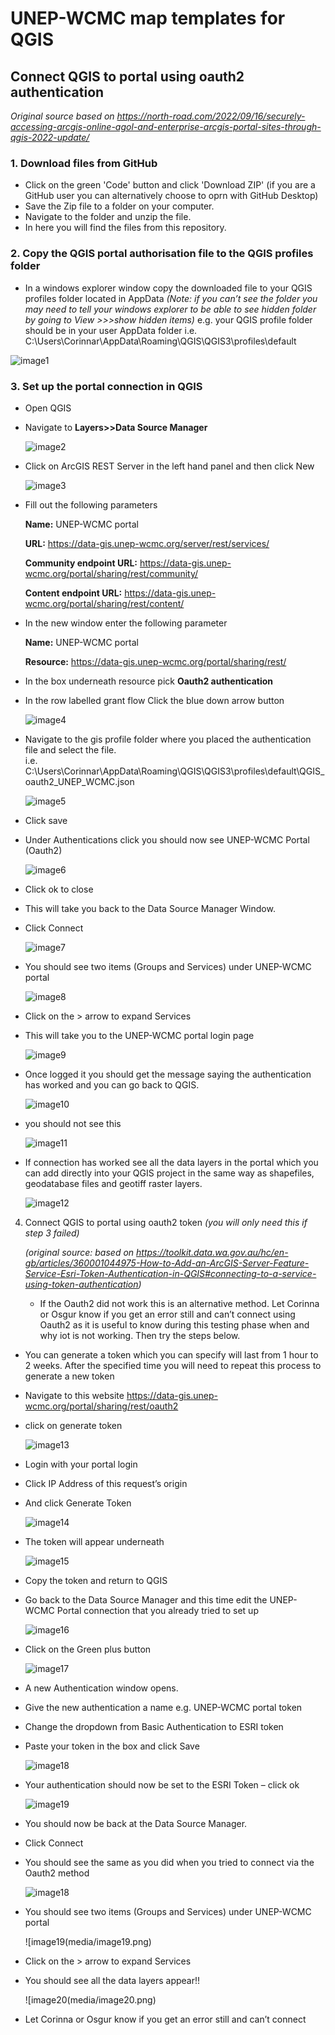 # UNEP-WCMC map templates for QGIS

## Connect QGIS to portal using oauth2 authentication

*Original source based on https://north-road.com/2022/09/16/securely-accessing-arcgis-online-agol-and-enterprise-arcgis-portal-sites-through-qgis-2022-update/*

### 1. Download files from GitHub

 - Click on the green 'Code' button and click 'Download ZIP' (if you are a GitHub user you can alternatively choose to oprn with GitHub Desktop)
- Save the Zip file to a folder on your computer. 
- Navigate to the folder and unzip the file.
- In here you will find the files from this repository.

### 2. Copy the QGIS portal authorisation file to the QGIS profiles folder
- In a windows explorer window copy the downloaded file to your QGIS profiles folder located in AppData
*(Note: if you can’t see the folder you may need to tell your windows explorer to be able to see hidden folder by going to View >>>show hidden items)*
e.g. your QGIS profile folder should be in your user AppData folder i.e.  C:\Users\Corinnar\AppData\Roaming\QGIS\QGIS3\profiles\default

![image1](media/image1.png)

### 3. Set up the portal connection in QGIS

- Open QGIS
- Navigate to **Layers>>Data Source Manager**

   ![image2](media/image2.png)

 - Click on ArcGIS REST Server in the left hand panel and then click New

   ![image3](media/image3.png)  
  
- Fill out the following parameters
  
  **Name:** UNEP-WCMC portal
  
  **URL:** https://data-gis.unep-wcmc.org/server/rest/services/

  **Community endpoint URL:** https://data-gis.unep-wcmc.org/portal/sharing/rest/community/

  **Content endpoint URL:** https://data-gis.unep-wcmc.org/portal/sharing/rest/content/

- In the new window enter the following parameter
  
  **Name:** UNEP-WCMC portal

  **Resource:** https://data-gis.unep-wcmc.org/portal/sharing/rest/

- In the box underneath resource pick **Oauth2 authentication**
  
- In the row labelled grant flow Click the blue down arrow button

  ![image4](media/image4.png)
  
- Navigate to the gis profile folder where you placed the authentication file and select the file.  
i.e. C:\Users\Corinnar\AppData\Roaming\QGIS\QGIS3\profiles\default\QGIS_oauth2_UNEP_WCMC.json

  ![image5](media/image5.png)

- Click save
  
- Under Authentications click you should now see UNEP-WCMC Portal (Oauth2)

    ![image6](media/image6.png)

- Click ok to close
- This will take you back to the Data Source Manager Window.
- Click Connect

   ![image7](media/image7.png)
  
- You should see two items (Groups and Services) under UNEP-WCMC portal

   ![image8](media/image8.png)

- Click on the  > arrow to expand Services
- This will take you to the UNEP-WCMC portal login page

   ![image9](media/image9.png)

- Once logged it you should get the message saying the authentication has worked and you can go back to QGIS.
  
   ![image10](media/image10.png)
  
- you should not see this
  
  ![image11](media/image11.png)
  
- If connection has worked see all the data layers in the portal which you can add directly into your QGIS project in the same way as shapefiles, geodatabase files and geotiff raster layers.

    ![image12](media/image12.png)

4. Connect QGIS to portal using oauth2 token
   *(you will only need this if step 3 failed)*

   *(original source: based on https://toolkit.data.wa.gov.au/hc/en-gb/articles/360001044975-How-to-Add-an-ArcGIS-Server-Feature-Service-Esri-Token-Authentication-in-QGIS#connecting-to-a-service-using-token-authentication)*

   - If the Oauth2 did not work this is an alternative method. Let Corinna or Osgur know if you get an error still and can’t connect using Oauth2 as it is useful to know during this testing phase when and why iot is not working. Then try the steps below. 

 - You can generate a token which you can specify will last from 1 hour to 2 weeks. After the specified time you will need to repeat this process to generate a new token
- Navigate to this website https://data-gis.unep-wcmc.org/portal/sharing/rest/oauth2
- click on generate token

    ![image13](media/image13.png)

- Login with your portal login
- Click IP Address of this request’s origin
- And click Generate Token

    ![image14](media/image14.png)

- The token will appear underneath

    ![image15](media/image15.png)  

- Copy the token and return to QGIS
- Go back to the Data Source Manager and this time edit the UNEP-WCMC Portal connection that you already tried to set up

    ![image16](media/image16.png)

- Click on the Green plus button

    ![image17](media/image17.png)

- A new Authentication window opens. 
- Give the new authentication a name e.g. UNEP-WCMC portal token
- Change the dropdown from Basic Authentication to ESRI token
- Paste your token in the box and click Save

    ![image18](media/image18.png)

- Your authentication should now be set to the ESRI Token – click ok

    ![image19](media/image19.png)

- You should now be back at the Data Source Manager.
- Click Connect
- You should see the same as you did when you tried to connect via the Oauth2 method

    ![image18](media/image18.png)
  
- You should see two items (Groups and Services) under UNEP-WCMC portal

    ![image19(media/image19.png)
  
- Click on the  > arrow to expand Services
- You should see all the data layers appear!!

    ![image20(media/image20.png)

- Let Corinna or Osgur know if you get an error still and can’t connect


